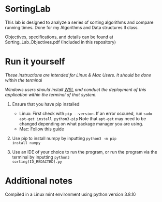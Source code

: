 # SortingLab
This lab is designed to analyze a series of sorting algorithms and compare running times. Done for my Algorithms and Data structures II class. 

Objectives, specifications, and details can be found at Sorting_Lab_Objectives.pdf (Included in this repository)

# Run it yourself
_These instructions are intended for Linux & Mac Users. It should be done within the terminal_

_Windows users should install [WSL](https://docs.microsoft.com/en-us/windows/wsl/install) and conduct the deployment of this application within the terminal of that system._

1. Ensure that you have pip installed
    - Linux: First check with <code>pip --version</code>. If an error occured, run <code>sudo apt-get install python3-pip</code> Note that <code>apt-get</code> may need to be changed depending on what package manager you are using. 
    - Mac: [Follow this guide](https://www.geeksforgeeks.org/how-to-install-pip-in-macos/)

2. Use pip to install numpy by inputting <code>python3 -m pip install numpy</code>
3. Use an IDE of your choice to run the program, or run the program via the terminal by inputting <code>python3 sorting\[ID_REDACTED\].py</code>

# Additional notes
Compiled in a Linux mint environment using python version 3.8.10